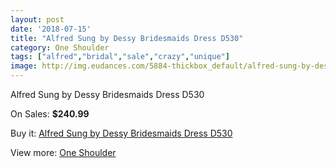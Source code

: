 ```yaml
---
layout: post
date: '2018-07-15'
title: "Alfred Sung by Dessy Bridesmaids Dress D530"
category: One Shoulder
tags: ["alfred","bridal","sale","crazy","unique"]
image: http://img.eudances.com/5884-thickbox_default/alfred-sung-by-dessy-bridesmaids-dress-d530.jpg
---
```

Alfred Sung by Dessy Bridesmaids Dress D530

On Sales: **$240.99**
<a href="https://www.eudances.com/en/one-shoulder/2073-alfred-sung-by-dessy-bridesmaids-dress-d530.html"><amp-img layout="responsive" width="600" height="600" src="//img.eudances.com/5884-thickbox_default/alfred-sung-by-dessy-bridesmaids-dress-d530.jpg" alt="Alfred Sung by Dessy Bridesmaids Dress D530 0" /></a>
<a href="https://www.eudances.com/en/one-shoulder/2073-alfred-sung-by-dessy-bridesmaids-dress-d530.html"><amp-img layout="responsive" width="600" height="600" src="//img.eudances.com/5885-thickbox_default/alfred-sung-by-dessy-bridesmaids-dress-d530.jpg" alt="Alfred Sung by Dessy Bridesmaids Dress D530 1" /></a>

Buy it: [Alfred Sung by Dessy Bridesmaids Dress D530](https://www.eudances.com/en/one-shoulder/2073-alfred-sung-by-dessy-bridesmaids-dress-d530.html "Alfred Sung by Dessy Bridesmaids Dress D530")

View more: [One Shoulder](https://www.eudances.com/en/23-one-shoulder "One Shoulder")
